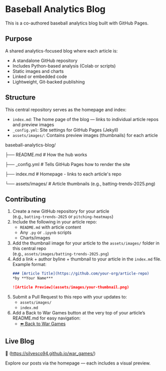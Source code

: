 # Baseball Analytics Blog

This is a co-authored baseball analytics blog built with GitHub Pages.

## Purpose

A shared analytics-focused blog where each article is:

- A standalone GitHub repository
- Includes Python-based analysis (Colab or scripts)
- Static images and charts
- Linked or embedded code
- Lightweight, Git-backed publishing

## Structure

This central repository serves as the homepage and index:

- `index.md`: The home page of the blog — links to individual article repos and preview images
- `_config.yml`: Site settings for GitHub Pages (Jekyll)
- `assets/images/`: Contains preview images (thumbnails) for each article

baseball-analytics-blog/

├── README.md # How the hub works

├── _config.yml # Tells GitHub Pages how to render the site

├── index.md # Homepage - links to each article's repo

└── assets/images/ # Article thumbnails (e.g., batting-trends-2025.png)


## Contributing

1. Create a new GitHub repository for your article  
   (e.g., `batting-trends-2025` or `pitching-heatmaps`)
2. Include the following in your article repo:
   - `README.md` with article content
   - Any `.py` or `.ipynb` scripts
   - Charts/images
3. Add the thumbnail image for your article to the `assets/images/` folder in this central repo  
   (e.g., `assets/images/batting-trends-2025.png`)
4. Add a link + author byline + thumbnail to your article in the `index.md` file.  
   Example format:
   ```markdown
   ### [Article Title](https://github.com/your-org/article-repo)
   *by **Your Name***

   ![Article Preview](assets/images/your-thumbnail.png)
   
5. Submit a Pull Request to this repo with your updates to:
   - `assets/images/`
   - `index.md`
6. Add a Back to War Games button at the very top of your article’s README.md for easy navigation:
   - [⬅️ Back to War Games](https://silvesco94.github.io/war_games/)
   

## Live Blog

🔗 (https://silvesco94.github.io/war_games/)

Explore our posts via the homepage — each includes a visual preview.

